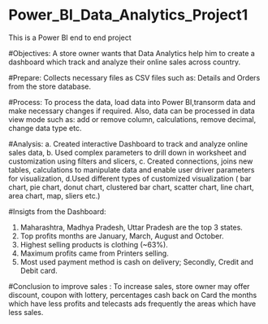 # Power_BI_Data_Analytics_Project1
This is a Power BI end to end project

#Objectives:
A store owner wants that Data Analytics help him to create a dashboard which track and analyze their online sales across country.

#Prepare:
Collects necessary files as CSV files such as: Details and Orders from the store database.

#Process:
To process the data, load data into Power BI,transorm data and make necessary changes if required. Also, data can be processed in 
data view mode such as: add or remove column, calculations, remove decimal, change data type etc.

#Analysis:
a. Created interactive Dashboard to track and analyze online sales data,
b. Used complex parameters to drill down in worksheet and customization using filters and slicers,
c. Created connections, joins new tables, calculations to manipulate data and enable user driver parameters for visualization,
d.Used different types of customized visualization ( bar chart, pie chart, donut chart, clustered bar chart, scatter chart, line
chart, area chart, map, sliers etc.)

#Insigts from the Dashboard:
1. Maharashtra, Madhya Pradesh, Uttar Pradesh are the top 3 states.
2. Top profits months are January, March, August and October.
3. Highest selling products is clothing (~63%).
4. Maximum profits came from Printers selling.
5. Most used payment method is cash on delivery; Secondly, Credit and Debit card.

#Conclusion to improve sales :
To increase sales, store owner may  offer discount, coupon with lottery, percentages cash back on Card the months which have less 
profits and telecasts ads frequently the areas which have less sales.



